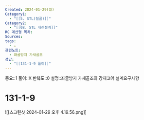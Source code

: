 ```yaml
---
Created: 2024-01-29(월)
Category1:
  - "[[5. STL(철골)]]"
Category2:
  - "[[08. STL 내진설계]]"
RC 계산형 목차: 
Sources: 
tags:
  - ✏️
관련노트:
  - 좌굴방지 가새골조
정답:
  - "[[131-1-9 풀이]]"
---
```

중요::1
풀이::X
반복도::0
설명::좌굴방지 가새골조의 강재코어 설계요구사항

#  131-1-9
![[스크린샷 2024-01-29 오후 4.19.56.png]]